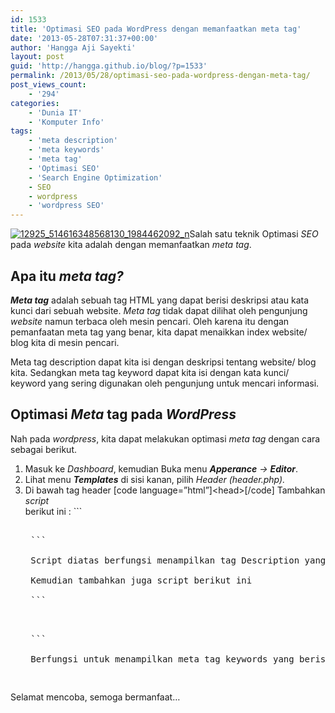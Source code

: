 ```yaml
---
id: 1533
title: 'Optimasi SEO pada WordPress dengan memanfaatkan meta tag'
date: '2013-05-28T07:31:37+00:00'
author: 'Hangga Aji Sayekti'
layout: post
guid: 'http://hangga.github.io/blog/?p=1533'
permalink: /2013/05/28/optimasi-seo-pada-wordpress-dengan-meta-tag/
post_views_count:
    - '294'
categories:
    - 'Dunia IT'
    - 'Komputer Info'
tags:
    - 'meta description'
    - 'meta keywords'
    - 'meta tag'
    - 'Optimasi SEO'
    - 'Search Engine Optimization'
    - SEO
    - wordpress
    - 'wordpress SEO'
---
```


[![12925_514616348568130_1984462092_n](http://hangga.github.io/blog1/wp-content/uploads/2013/05/12925_514616348568130_1984462092_n.jpg)](http://hangga.github.io/blog1/wp-content/uploads/2013/05/12925_514616348568130_1984462092_n.jpg)Salah satu teknik Optimasi *SEO* pada *website* kita adalah dengan memanfaatkan *meta tag*.

## Apa itu ***meta tag?***

***Meta tag*** adalah sebuah tag HTML yang dapat berisi deskripsi atau kata kunci dari sebuah website. *Meta tag* tidak dapat dilihat oleh pengunjung *website* namun terbaca oleh mesin pencari. Oleh karena itu dengan pemanfaatan meta tag yang benar, kita dapat menaikkan index website/ blog kita di mesin pencari.

Meta tag description dapat kita isi dengan deskripsi tentang website/ blog kita. Sedangkan meta tag keyword dapat kita isi dengan kata kunci/ keyword yang sering digunakan oleh pengunjung untuk mencari informasi.

## Optimasi ***Meta*** tag pada ***WordPress***

Nah pada *wordpress*, kita dapat melakukan optimasi *meta tag*  dengan cara sebagai berikut.

1. <span style="line-height: 13px;">Masuk ke *Dashboard*, kemudian Buka menu ***Apperance** -&gt; **Editor***.</span>
2. Lihat menu ***Templates*** di sisi kanan, pilih *Header (header.php).*
3. Di bawah tag header \[code language=”html”\]&lt;head&gt;\[/code\] Tambahkan *script*   
    berikut ini : ```
    <pre class="brush:xml"><meta name="DESCRIPTION" content="<?php echo get_the_title($ID); ?> " />
    ```
    
    Script diatas berfungsi menampilkan tag Description yang berisi sesuai judul postingan kita secara dinamis.
    
    Kemudian tambahkan juga script berikut ini
    
    ```
    <pre class="brush:php"><meta name="KEYWORDS" content="<?php $posttags = get_the_tags();
    if ($posttags) {
    foreach($posttags as $tag) {
    echo ' ,'.$tag->name;
    }
    }
    ?>">
    ```
    
    Berfungsi untuk menampilkan meta tag keywords yang berisi tags yang sesuai dengan postingan kita.

Selamat mencoba, semoga bermanfaat…